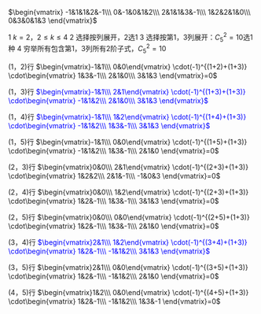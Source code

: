 $\begin{vmatrix}
-1&1&1&2&-1\\\ 
0&-1&0&1&2\\\ 
2&1&1&3&-1\\\ 
1&2&2&1&0\\\ 
0&3&0&1&3
\end{vmatrix}$

1 $k=2，2\le k\le4$
2 选择按列展开，2选1
3 选择按第1，3列展开：$C_5^2=10$选1种
4 穷举所有包含第1，3列所有2阶子式，$C_5^2=10$

(1，2)行
$\begin{vmatrix}-1&1\\\ 0&0\end{vmatrix}
\cdot(-1)^{(1+2)+(1+3)}
\cdot\begin{vmatrix}
1&3&-1\\\ 
2&1&0\\\ 
3&1&3
\end{vmatrix}=0$

(1，3)行<font color=blue>
$\begin{vmatrix}-1&1\\\ 2&1\end{vmatrix}
\cdot(-1)^{(1+3)+(1+3)}
\cdot\begin{vmatrix}
-1&1&2\\\ 
2&1&0\\\ 
3&1&3
\end{vmatrix}$</font>

(1，4)行<font color=blue>
$\begin{vmatrix}-1&1\\\ 1&2\end{vmatrix}
\cdot(-1)^{(1+4)+(1+3)}
\cdot\begin{vmatrix}
-1&1&2\\\ 
1&3&-1\\\ 
3&1&3
\end{vmatrix}$</font>

(1，5)行
$\begin{vmatrix}-1&1\\\ 0&0\end{vmatrix}
\cdot(-1)^{(1+5)+(1+3)}
\cdot\begin{vmatrix}
-1&1&2\\\ 
1&3&-1\\\ 
2&1&0
\end{vmatrix}=0$

(2，3)行
$\begin{vmatrix}0&0\\\ 2&1\end{vmatrix}
\cdot(-1)^{(2+3)+(1+3)}
\cdot\begin{vmatrix}
1&2&2\\\ 
2&1&-1\\\ 
-1&0&3
\end{vmatrix}=0$

(2，4)行
$\begin{vmatrix}0&0\\\ 1&2\end{vmatrix}
\cdot(-1)^{(2+3)+(1+3)}
\cdot\begin{vmatrix}
1&2&-1\\\ 
1&3&-1\\\ 
3&1&3
\end{vmatrix}=0$

(2，5)行
$\begin{vmatrix}0&0\\\ 0&0\end{vmatrix}
\cdot(-1)^{(2+5)+(1+3)}
\cdot\begin{vmatrix}
1&2&-1\\\ 
1&3&-1\\\ 
2&1&0
\end{vmatrix}=0$

(3，4)行<font color=blue>
$\begin{vmatrix}2&1\\\ 1&2\end{vmatrix}
\cdot(-1)^{(3+4)+(1+3)}
\cdot\begin{vmatrix}
1&2&-1\\\ 
-1&1&2\\\ 
3&1&3
\end{vmatrix}$</font>

(3，5)行
$\begin{vmatrix}2&1\\\ 0&0\end{vmatrix}
\cdot(-1)^{(3+5)+(1+3)}
\cdot\begin{vmatrix}
1&2&-1\\\ 
-1&1&2\\\ 
2&1&0
\end{vmatrix}=0$

(4，5)行
$\begin{vmatrix}1&2\\\ 0&0\end{vmatrix}
\cdot(-1)^{(4+5)+(1+3)}
\cdot\begin{vmatrix}
1&2&-1\\\ 
-1&1&2\\\ 
1&3&-1
\end{vmatrix}=0$